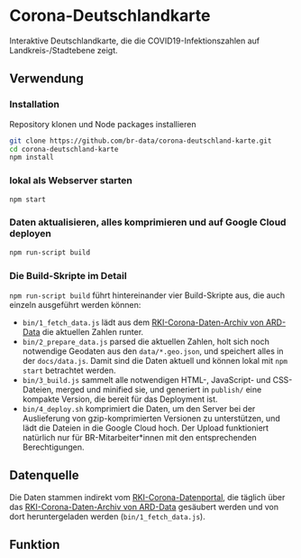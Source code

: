 # Corona-Deutschlandkarte

Interaktive Deutschlandkarte, die die COVID19-Infektionszahlen auf Landkreis-/Stadtebene zeigt.

## Verwendung

### Installation

Repository klonen und Node packages installieren  

```bash
git clone https://github.com/br-data/corona-deutschland-karte.git
cd corona-deutschland-karte
npm install
```

### lokal als Webserver starten

```bash
npm start
```

### Daten aktualisieren, alles komprimieren und auf Google Cloud deployen

```bash
npm run-script build
```

### Die Build-Skripte im Detail

`npm run-script build` führt hintereinander vier Build-Skripte aus, die auch einzeln ausgeführt werden können:

- `bin/1_fetch_data.js` lädt aus dem [RKI-Corona-Daten-Archiv von ARD-Data](https://github.com/ard-data/2020-rki-archive) die aktuellen Zahlen runter.
- `bin/2_prepare_data.js` parsed die aktuellen Zahlen, holt sich noch notwendige Geodaten aus den `data/*.geo.json`, und speichert alles in der `docs/data.js`. Damit sind die Daten aktuell und können lokal mit `npm start` betrachtet werden.
- `bin/3_build.js` sammelt alle notwendigen HTML-, JavaScript- und CSS-Dateien, merged und minified sie, und generiert in `publish/` eine kompakte Version, die bereit für das Deployment ist.
- `bin/4_deploy.sh` komprimiert die Daten, um den Server bei der Auslieferung von gzip-komprimierten Versionen zu unterstützen, und lädt die Dateien in die Google Cloud hoch. Der Upload funktioniert natürlich nur für BR-Mitarbeiter\*innen mit den entsprechenden Berechtigungen.

## Datenquelle

Die Daten stammen indirekt vom [RKI-Corona-Datenportal](https://npgeo-corona-npgeo-de.hub.arcgis.com/datasets/dd4580c810204019a7b8eb3e0b329dd6_0), die täglich über das [RKI-Corona-Daten-Archiv von ARD-Data](https://github.com/ard-data/2020-rki-archive) gesäubert werden und von dort heruntergeladen werden (`bin/1_fetch_data.js`).

## Funktion
